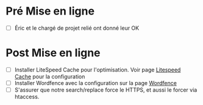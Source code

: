 # Pré Mise en ligne #
- [ ] Éric et le chargé de projet relié ont donné leur OK

# Post Mise en ligne #
- [ ] Installer LiteSpeed Cache pour l'optimisation. Voir page [Litespeed Cache](../../code/wp-plugin-litespeed-cache.md) pour la configuration
- [ ] Installer Wordfence avec la configuration sur la page [Wordfence](../../code/wp-plugin-wordfence.md)
- [ ] S'assurer que notre search/replace force le HTTPS, et aussi le forcer via htaccess.